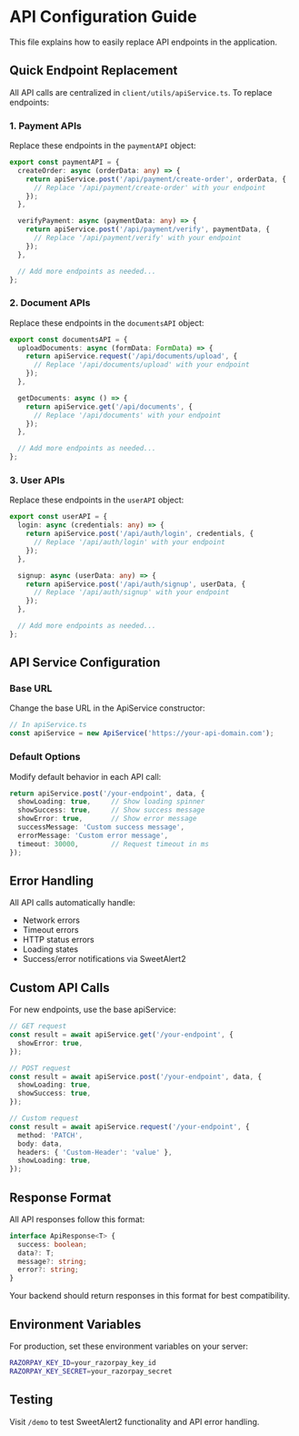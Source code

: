 # API Configuration Guide

This file explains how to easily replace API endpoints in the application.

## Quick Endpoint Replacement

All API calls are centralized in `client/utils/apiService.ts`. To replace endpoints:

### 1. Payment APIs
Replace these endpoints in the `paymentAPI` object:

```typescript
export const paymentAPI = {
  createOrder: async (orderData: any) => {
    return apiService.post('/api/payment/create-order', orderData, {
      // Replace '/api/payment/create-order' with your endpoint
    });
  },

  verifyPayment: async (paymentData: any) => {
    return apiService.post('/api/payment/verify', paymentData, {
      // Replace '/api/payment/verify' with your endpoint
    });
  },

  // Add more endpoints as needed...
};
```

### 2. Document APIs
Replace these endpoints in the `documentsAPI` object:

```typescript
export const documentsAPI = {
  uploadDocuments: async (formData: FormData) => {
    return apiService.request('/api/documents/upload', {
      // Replace '/api/documents/upload' with your endpoint
    });
  },

  getDocuments: async () => {
    return apiService.get('/api/documents', {
      // Replace '/api/documents' with your endpoint
    });
  },

  // Add more endpoints as needed...
};
```

### 3. User APIs
Replace these endpoints in the `userAPI` object:

```typescript
export const userAPI = {
  login: async (credentials: any) => {
    return apiService.post('/api/auth/login', credentials, {
      // Replace '/api/auth/login' with your endpoint
    });
  },

  signup: async (userData: any) => {
    return apiService.post('/api/auth/signup', userData, {
      // Replace '/api/auth/signup' with your endpoint
    });
  },

  // Add more endpoints as needed...
};
```

## API Service Configuration

### Base URL
Change the base URL in the ApiService constructor:

```typescript
// In apiService.ts
const apiService = new ApiService('https://your-api-domain.com');
```

### Default Options
Modify default behavior in each API call:

```typescript
return apiService.post('/your-endpoint', data, {
  showLoading: true,     // Show loading spinner
  showSuccess: true,     // Show success message
  showError: true,       // Show error message
  successMessage: 'Custom success message',
  errorMessage: 'Custom error message',
  timeout: 30000,        // Request timeout in ms
});
```

## Error Handling

All API calls automatically handle:
- Network errors
- Timeout errors
- HTTP status errors
- Loading states
- Success/error notifications via SweetAlert2

## Custom API Calls

For new endpoints, use the base apiService:

```typescript
// GET request
const result = await apiService.get('/your-endpoint', {
  showError: true,
});

// POST request
const result = await apiService.post('/your-endpoint', data, {
  showLoading: true,
  showSuccess: true,
});

// Custom request
const result = await apiService.request('/your-endpoint', {
  method: 'PATCH',
  body: data,
  headers: { 'Custom-Header': 'value' },
  showLoading: true,
});
```

## Response Format

All API responses follow this format:

```typescript
interface ApiResponse<T> {
  success: boolean;
  data?: T;
  message?: string;
  error?: string;
}
```

Your backend should return responses in this format for best compatibility.

## Environment Variables

For production, set these environment variables on your server:

```bash
RAZORPAY_KEY_ID=your_razorpay_key_id
RAZORPAY_KEY_SECRET=your_razorpay_secret
```

## Testing

Visit `/demo` to test SweetAlert2 functionality and API error handling.
